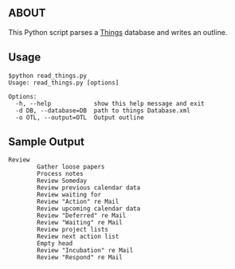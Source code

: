ABOUT
-----

This Python script parses a [Things](http://culturedcode.com/things/) database
and writes an outline.

Usage
-----

    $python read_things.py 
    Usage: read_things.py [options]

    Options:
      -h, --help            show this help message and exit
      -d DB, --database=DB  path to things Database.xml
      -o OTL, --output=OTL  Output outline


Sample Output
-------------

    Review
            Gather loose papers
            Process notes
            Review Someday
            Review previous calendar data
            Review waiting for
            Review "Action" re Mail
            Review upcoming calendar data
            Review "Deferred" re Mail
            Review "Waiting" re Mail
            Review project lists
            Review next action list
            Empty head
            Review "Incubation" re Mail
            Review "Respond" re Mail
